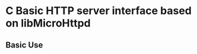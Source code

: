 # C Basic HTTP server interface based on libMicroHttpd
## Basic Use











[TAB_ZCONF1]: zdatConfig1Tab/readme.md "Descripción del formato de ficheros ZCONF1"

